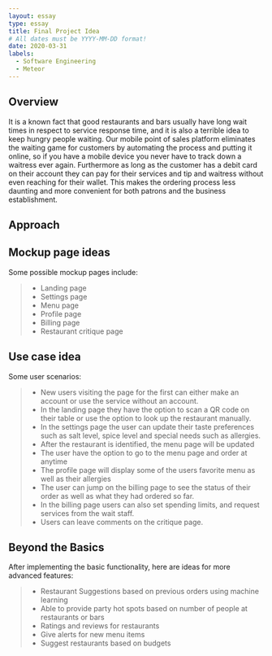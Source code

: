 ```yaml
---
layout: essay
type: essay
title: Final Project Idea
# All dates must be YYYY-MM-DD format!
date: 2020-03-31
labels:
  - Software Engineering
  - Meteor
---
```

## Overview

It is a known fact that good restaurants and bars usually have long wait times in respect to service response time, and it is also a terrible idea to keep hungry people waiting. Our mobile point of sales platform eliminates the waiting game for customers by automating the process and putting it online, so if you have a mobile device you never have to track down a waitress ever again. Furthermore as long as the customer has a debit card on their account they can pay for their services and tip and waitress without even reaching for their wallet. This makes the ordering process less daunting and more convenient for both patrons and the business establishment.  

## Approach



## Mockup page ideas
Some possible mockup pages include:
> * Landing page 
> * Settings page 
> * Menu page 
> * Profile page 
> * Billing page 
> * Restaurant critique page

## Use case idea
Some user scenarios:
> * New users visiting the page for the first can either make an account or use the service without an account.
> * In the landing page they have the option to scan a QR code on their table or use the option to look up the restaurant manually. 
> * In the settings page the user can update their taste preferences such as salt level, spice level and special needs such as allergies.  
> * After the restaurant is identified, the menu page will be updated
> * The user have the option to go to the menu page and order at anytime 
> * The profile page will display some of the users favorite menu as well as their allergies 
> * The user can jump on the billing page to see the status of their order as well as what they had ordered so far. 
> * In the billing page users can also set spending limits, and request services from the wait staff.
> * Users can leave comments on the critique page. 

## Beyond the Basics  
  
After implementing the basic functionality, here are ideas for more advanced features:
> * Restaurant Suggestions based on previous orders using machine learning
> * Able to provide party hot spots based on number of people at restaurants or bars
> * Ratings and reviews for restaurants 
> * Give alerts for new menu items 
> * Suggest restaurants based on budgets


